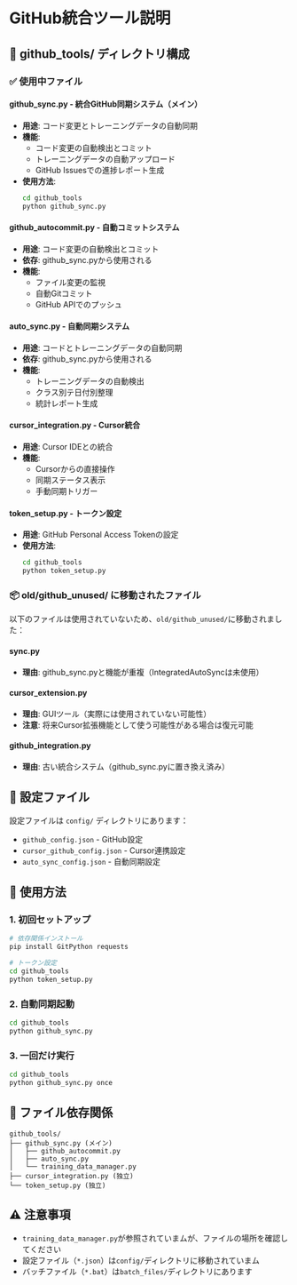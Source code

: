 # GitHub統合ツール説明

## 📁 github_tools/ ディレクトリ構成

### ✅ 使用中ファイル

#### **github_sync.py** - 統合GitHub同期システム（メイン）
- **用途**: コード変更とトレーニングデータの自動同期
- **機能**:
  - コード変更の自動検出とコミット
  - トレーニングデータの自動アップロード
  - GitHub Issuesでの進捗レポート生成
- **使用方法**:
  ```bash
  cd github_tools
  python github_sync.py
  ```

#### **github_autocommit.py** - 自動コミットシステム
- **用途**: コード変更の自動検出とコミット
- **依存**: github_sync.pyから使用される
- **機能**:
  - ファイル変更の監視
  - 自動Gitコミット
  - GitHub APIでのプッシュ

#### **auto_sync.py** - 自動同期システム
- **用途**: コードとトレーニングデータの自動同期
- **依存**: github_sync.pyから使用される
- **機能**:
  - トレーニングデータの自動検出
  - クラス別テ日付別整理
  - 統計レポート生成

#### **cursor_integration.py** - Cursor統合
- **用途**: Cursor IDEとの統合
- **機能**:
  - Cursorからの直接操作
  - 同期ステータス表示
  - 手動同期トリガー

#### **token_setup.py** - トークン設定
- **用途**: GitHub Personal Access Tokenの設定
- **使用方法**:
  ```bash
  cd github_tools
  python token_setup.py
  ```

### 📦 old/github_unused/ に移動されたファイル

以下のファイルは使用されていないため、`old/github_unused/`に移動されました：

#### **sync.py**
- **理由**: github_sync.pyと機能が重複（IntegratedAutoSyncは未使用）

#### **cursor_extension.py**
- **理由**: GUIツール（実際には使用されていない可能性）
- **注意**: 将来Cursor拡張機能として使う可能性がある場合は復元可能

#### **github_integration.py**
- **理由**: 古い統合システム（github_sync.pyに置き換え済み）

## 🔧 設定ファイル

設定ファイルは `config/` ディレクトリにあります：
- `github_config.json` - GitHub設定
- `cursor_github_config.json` - Cursor連携設定
- `auto_sync_config.json` - 自動同期設定

## 📖 使用方法

### 1. 初回セットアップ
```bash
# 依存関係インストール
pip install GitPython requests

# トークン設定
cd github_tools
python token_setup.py
```

### 2. 自動同期起動
```bash
cd github_tools
python github_sync.py
```

### 3. 一回だけ実行
```bash
cd github_tools
python github_sync.py once
```

## 🔄 ファイル依存関係

```
github_tools/
├── github_sync.py (メイン)
│   ├── github_autocommit.py
│   ├── auto_sync.py
│   └── training_data_manager.py
├── cursor_integration.py (独立)
└── token_setup.py (独立)
```

## ⚠️ 注意事項

- `training_data_manager.py`が参照されていまムが、ファイルの場所を確認してください
- 設定ファイル（`*.json`）は`config/`ディレクトリに移動されていまム
- バッチファイル（`*.bat`）は`batch_files/`ディレクトリにあります

